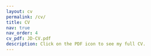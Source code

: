 ```yaml
---
layout: cv
permalink: /cv/
title: CV
nav: true
nav_order: 4
cv_pdf: JD-CV.pdf
description: Click on the PDF icon to see my full CV.
---
```

